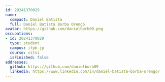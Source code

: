 ```yaml
---
id: 20241370029
name:
  compact: Daniel Batista
  full: Daniel Batista Borba Orengo
avatar: https://github.com/danielborb09.png
occupations:
- id: 20241370029
  type: student
  campus: ifpb-jp
  course: cstsi
  isFinished: false
addresses:
  github: https://github.com/danielborb09
  linkedin: https://www.linkedin.com/in/daniel-batista-borba-orengo/
---
```

